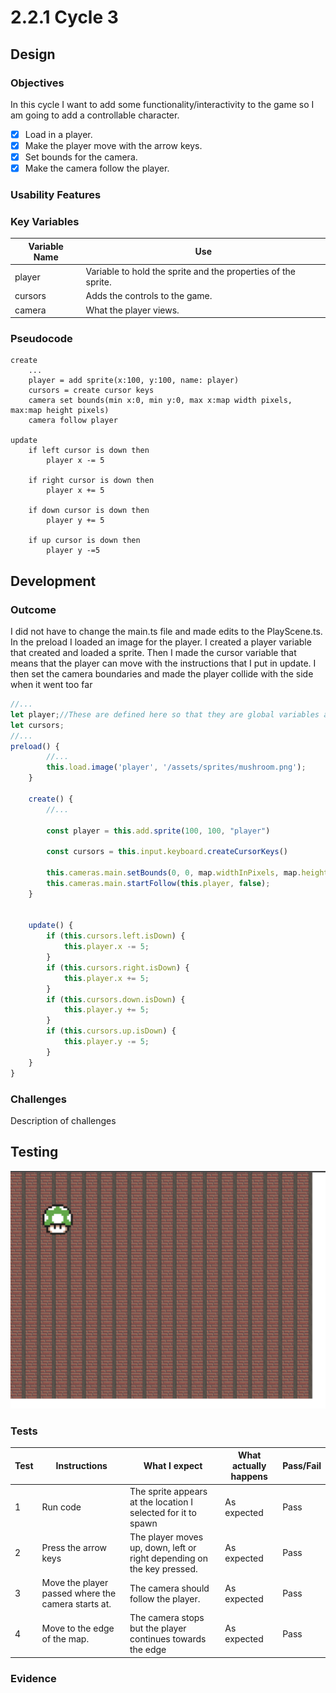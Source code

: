 # 2.2.1 Cycle 3

## Design

### Objectives

In this cycle I want to add some functionality/interactivity to the game so I am going to add a controllable character.

* [x] Load in a player.
* [x] Make the player move with the arrow keys.
* [x] Set bounds for the camera.
* [x] Make the camera follow the player.

### Usability Features

### Key Variables

| Variable Name | Use                                                           |
| ------------- | ------------------------------------------------------------- |
| player        | Variable to hold the sprite and the properties of the sprite. |
| cursors       | Adds the controls to the game.                                |
| camera        | What the player views.                                        |

### Pseudocode

```
create
    ...
    player = add sprite(x:100, y:100, name: player)
    cursors = create cursor keys
    camera set bounds(min x:0, min y:0, max x:map width pixels, max:map height pixels)
    camera follow player

update
    if left cursor is down then
        player x -= 5
    
    if right cursor is down then
        player x += 5
        
    if down cursor is down then
        player y += 5
    
    if up cursor is down then
        player y -=5
```

## Development

### Outcome

I did not have to change the main.ts file and made edits to the PlayScene.ts. In the preload I loaded an image for the player.  I created a player variable that created and loaded a sprite.  Then I made the cursor variable that means that the player can move with the instructions that I put in update.  I then set the camera boundaries and made the player collide with the side when it went too far

```typescript
//...
let player;//These are defined here so that they are global variables and can be accessed in both the update and create functions.
let cursors;
//...
preload() {
        //...
        this.load.image('player', '/assets/sprites/mushroom.png');
    }

    create() {
        //...

        const player = this.add.sprite(100, 100, "player")

        const cursors = this.input.keyboard.createCursorKeys()
        
        this.cameras.main.setBounds(0, 0, map.widthInPixels, map.heightInPixels);
        this.cameras.main.startFollow(this.player, false);
    }


    update() {
        if (this.cursors.left.isDown) {
            this.player.x -= 5;
        }
        if (this.cursors.right.isDown) {
            this.player.x += 5;
        }
        if (this.cursors.down.isDown) {
            this.player.y += 5;
        }
        if (this.cursors.up.isDown) {
            this.player.y -= 5;
        }
    }
}

```

### Challenges

Description of challenges

## Testing

![I made the map larger and the player loads in.](<../.gitbook/assets/image (6).png>)

### Tests

| Test | Instructions                                       | What I expect                                                          | What actually happens | Pass/Fail |
| ---- | -------------------------------------------------- | ---------------------------------------------------------------------- | --------------------- | --------- |
| 1    | Run code                                           | The sprite appears at the location I selected for it to spawn          | As expected           | Pass      |
| 2    | Press the arrow keys                               | The player moves up, down, left or right depending on the key pressed. | As expected           | Pass      |
| 3    | Move the player passed where the camera starts at. | The camera should follow the player.                                   | As expected           | Pass      |
| 4    | Move to the edge of the map.                       | The camera stops but the player continues towards the edge             | As expected           | Pass      |

### Evidence
